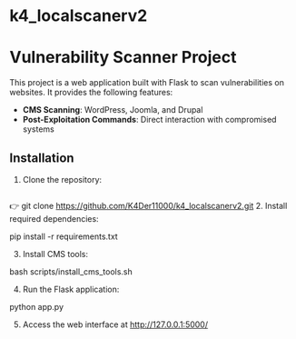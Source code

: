 # k4_localscanerv2
# Vulnerability Scanner Project

This project is a web application built with Flask to scan vulnerabilities on websites. It provides the following features:

- **CMS Scanning**: WordPress, Joomla, and Drupal
- **Post-Exploitation Commands**: Direct interaction with compromised systems

## Installation

1. Clone the repository:
   ```bash
  👉  git clone https://github.com/K4Der11000/k4_localscanerv2.git
2. Install required dependencies:

pip install -r requirements.txt


3. Install CMS tools:

bash scripts/install_cms_tools.sh


4. Run the Flask application:

python app.py


5. Access the web interface at http://127.0.0.1:5000/
